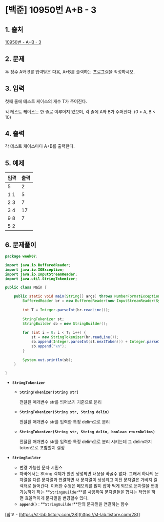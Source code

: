 # [백준] 10950번 A+B - 3

## 1. 출처

[10950번 - A+B - 3](https://www.acmicpc.net/problem/10950)

## 2. 문제

두 정수 A와 B를 입력받은 다음, A+B를 출력하는 프로그램을 작성하시오.

## 3. 입력

첫째 줄에 테스트 케이스의 개수 T가 주어진다.

각 테스트 케이스는 한 줄로 이루어져 있으며, 각 줄에 A와 B가 주어진다. (0 < A, B < 10)

## 4. 출력

각 테스트 케이스마다 A+B를 출력한다.

## 5. 예제

| 입력 | 출력 |
| --- | --- |
| 5| 2
1 1| 5
2 3| 7
3 4| 17
9 8| 7
5 2|   | 


## 6. 문제풀이

```java
package week07;

import java.io.BufferedReader;
import java.io.IOException;
import java.io.InputStreamReader;
import java.util.StringTokenizer;

public class Main {

	public static void main(String[] args) throws NumberFormatException, IOException {
		BufferedReader br = new BufferedReader(new InputStreamReader(System.in));
		
		int T = Integer.parseInt(br.readLine());
		
		StringTokenizer st;
		StringBuilder sb = new StringBuilder();
		
		for (int i = 0; i < T; i++) {
			st = new StringTokenizer(br.readLine());
			sb.append(Integer.parseInt(st.nextToken()) + Integer.parseInt(st.nextToken()));
			sb.append("\n");
		}
		
		System.out.println(sb);
	}

}
```

- **`StringTokenizer`**
    - **`StringTokenizer(String str)`**
        
        전달된 매개변수 str를 띄어쓰기 기준으로 분리
        
    - **`StringTokenizer(String str, String delim)`**
        
        전달된 매개변수 str를 입력한 특정 delim으로 분리
        
    - **`StringTokenizer(String str, String delim, boolean rturnDelims)`**
        
        전달된 매개변수 str를 입력한 특정 delim으로 분리 시키는데 그 delim까지 token으로 포함할지 결정
        
- **`StringBuilder`**
    - 변경 가능한 문자 시퀀스
    - 자바에서는 String 객체가 한번 생성되면 내용을 바꿀수 없다. 그래서 하나의 문자열을 다른 문자열과 연결하면 새 문자열이 생성되고 이전 문자열은 가비지 컬렉터로 들어간다. 이러한 수행은 메모리를 많이 잡아 먹게 되므로 문자열을 변경가능하게 하는 **`StringBuilder`**를 사용하여 문자열들을 합치는 작업을 하면 효율적이게 문자열을 변경할수 있다.
    - **`append()`** : **`StringBuilder`**안의 문자열을 연결하는 함수

[참고 - [https://st-lab.tistory.com/28](https://st-lab.tistory.com/28)]
